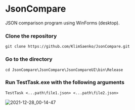 # JsonCompare
 JSON comparison program using WinForms (desktop).

### Сlone the repository
```
git clone https://github.com/KlimSaenko/JsonCompare.git
```

### Go to the directory
```
cd JsonCompare\JsonCompare\JsonCompareUI\bin\Release
```

### Run TestTask.exe with the following arguments
```
TestTask <...path\file1.json> <...path\file2.json>
```


![2021-12-28_00-14-47](https://user-images.githubusercontent.com/50809173/147508500-63d55bc7-a6ff-4e78-91ce-a13262aac144.gif)
